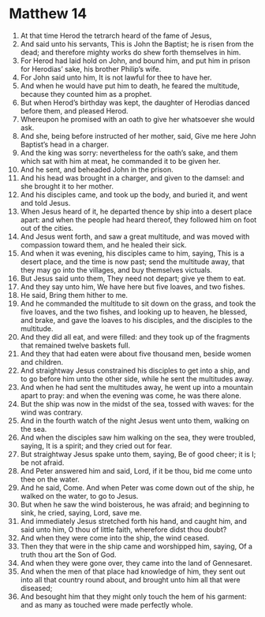 ﻿# Matthew 14
1. At that time Herod the tetrarch heard of the fame of Jesus, 
2. And said unto his servants, This is John the Baptist; he is risen from the dead; and therefore mighty works do shew forth themselves in him. 
3.  For Herod had laid hold on John, and bound him, and put him in prison for Herodias’ sake, his brother Philip’s wife. 
4. For John said unto him, It is not lawful for thee to have her. 
5. And when he would have put him to death, he feared the multitude, because they counted him as a prophet. 
6. But when Herod’s birthday was kept, the daughter of Herodias danced before them, and pleased Herod. 
7. Whereupon he promised with an oath to give her whatsoever she would ask. 
8. And she, being before instructed of her mother, said, Give me here John Baptist’s head in a charger. 
9. And the king was sorry: nevertheless for the oath’s sake, and them which sat with him at meat, he commanded it to be given her. 
10. And he sent, and beheaded John in the prison. 
11. And his head was brought in a charger, and given to the damsel: and she brought it to her mother. 
12. And his disciples came, and took up the body, and buried it, and went and told Jesus. 
13.  When Jesus heard of it, he departed thence by ship into a desert place apart: and when the people had heard thereof, they followed him on foot out of the cities. 
14. And Jesus went forth, and saw a great multitude, and was moved with compassion toward them, and he healed their sick. 
15.  And when it was evening, his disciples came to him, saying, This is a desert place, and the time is now past; send the multitude away, that they may go into the villages, and buy themselves victuals. 
16. But Jesus said unto them, They need not depart; give ye them to eat. 
17. And they say unto him, We have here but five loaves, and two fishes. 
18. He said, Bring them hither to me. 
19. And he commanded the multitude to sit down on the grass, and took the five loaves, and the two fishes, and looking up to heaven, he blessed, and brake, and gave the loaves to his disciples, and the disciples to the multitude. 
20. And they did all eat, and were filled: and they took up of the fragments that remained twelve baskets full. 
21. And they that had eaten were about five thousand men, beside women and children. 
22.  And straightway Jesus constrained his disciples to get into a ship, and to go before him unto the other side, while he sent the multitudes away. 
23. And when he had sent the multitudes away, he went up into a mountain apart to pray: and when the evening was come, he was there alone. 
24. But the ship was now in the midst of the sea, tossed with waves: for the wind was contrary. 
25. And in the fourth watch of the night Jesus went unto them, walking on the sea. 
26. And when the disciples saw him walking on the sea, they were troubled, saying, It is a spirit; and they cried out for fear. 
27. But straightway Jesus spake unto them, saying, Be of good cheer; it is I; be not afraid. 
28. And Peter answered him and said, Lord, if it be thou, bid me come unto thee on the water. 
29. And he said, Come. And when Peter was come down out of the ship, he walked on the water, to go to Jesus. 
30. But when he saw the wind boisterous, he was afraid; and beginning to sink, he cried, saying, Lord, save me. 
31. And immediately Jesus stretched forth his hand, and caught him, and said unto him, O thou of little faith, wherefore didst thou doubt? 
32. And when they were come into the ship, the wind ceased. 
33. Then they that were in the ship came and worshipped him, saying, Of a truth thou art the Son of God. 
34.  And when they were gone over, they came into the land of Gennesaret. 
35. And when the men of that place had knowledge of him, they sent out into all that country round about, and brought unto him all that were diseased; 
36. And besought him that they might only touch the hem of his garment: and as many as touched were made perfectly whole. 
